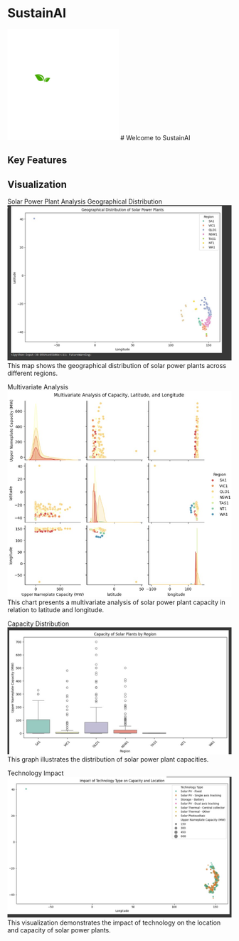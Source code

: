 # SustainAI
<img src="https://github.com/samer07/SustainAI/blob/main/logo.png" alt="Logo" width="250"/>
# Welcome to SustainAI


## Key Features

## Visualization 
Solar Power Plant Analysis
Geographical Distribution
<img src="https://github.com/samer07/SustainAI/blob/main/Geographical%20Distribution%20of%20Solar%20Power%20Plants.jpg" alt="Geographical Distribution of Solar Power Plants" width="600"/>
This map shows the geographical distribution of solar power plants across different regions.

Multivariate Analysis
<img src="https://github.com/samer07/SustainAI/blob/main/Multivariate%20Analysis%20of%20Capacity%2C%20Latitude%2C%20and%20Longitude.jpg" alt="Multivariate Analysis of Capacity, Latitude, and Longitude" width="600"/>
This chart presents a multivariate analysis of solar power plant capacity in relation to latitude and longitude.

Capacity Distribution
<img src="https://github.com/samer07/SustainAI/blob/main/capacity.jpg" alt="Capacity Distribution" width="600"/>
This graph illustrates the distribution of solar power plant capacities.

Technology Impact
<img src="https://github.com/samer07/SustainAI/blob/main/technology%20imapct%20on%20location%20and%20capacity.jpg" alt="Technology Impact on Location and Capacity" width="600"/>
This visualization demonstrates the impact of technology on the location and capacity of solar power plants.
